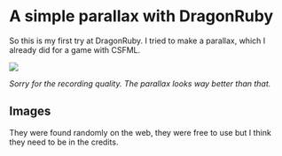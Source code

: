 # A simple parallax with DragonRuby

So this is my first try at DragonRuby. I tried to make a parallax, which 
I already did for a game with CSFML.

![](./screencast.gif)

*Sorry for the recording quality. The parallax looks way better than that.*

## Images

They were found randomly on the web, they were free to use but I think 
they need to be in the credits.